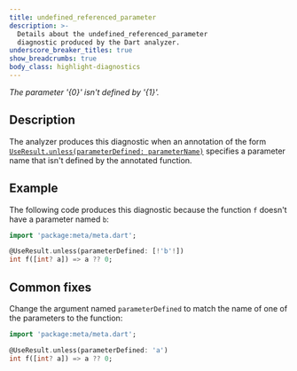 ```yaml
---
title: undefined_referenced_parameter
description: >-
  Details about the undefined_referenced_parameter
  diagnostic produced by the Dart analyzer.
underscore_breaker_titles: true
show_breadcrumbs: true
body_class: highlight-diagnostics
---
```


_The parameter '{0}' isn't defined by '{1}'._

## Description

The analyzer produces this diagnostic when an annotation of the form
[`UseResult.unless(parameterDefined: parameterName)`][meta-UseResult]
specifies a parameter name that isn't defined by the annotated function.

## Example

The following code produces this diagnostic because the function `f`
doesn't have a parameter named `b`:

```dart
import 'package:meta/meta.dart';

@UseResult.unless(parameterDefined: [!'b'!])
int f([int? a]) => a ?? 0;
```

## Common fixes

Change the argument named `parameterDefined` to match the name of one of
the parameters to the function:

```dart
import 'package:meta/meta.dart';

@UseResult.unless(parameterDefined: 'a')
int f([int? a]) => a ?? 0;
```

[meta-UseResult]: https://pub.dev/documentation/meta/latest/meta/UseResult-class.html
